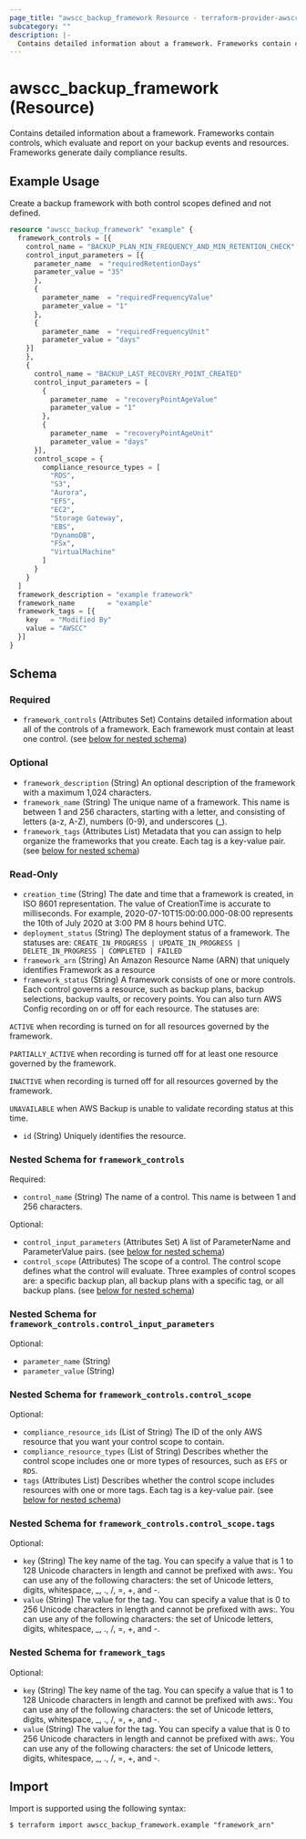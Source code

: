 ```yaml
---
page_title: "awscc_backup_framework Resource - terraform-provider-awscc"
subcategory: ""
description: |-
  Contains detailed information about a framework. Frameworks contain controls, which evaluate and report on your backup events and resources. Frameworks generate daily compliance results.
---
```


# awscc_backup_framework (Resource)

Contains detailed information about a framework. Frameworks contain controls, which evaluate and report on your backup events and resources. Frameworks generate daily compliance results.

## Example Usage

Create a backup framework with both control scopes defined and not defined.

```terraform
resource "awscc_backup_framework" "example" {
  framework_controls = [{
    control_name = "BACKUP_PLAN_MIN_FREQUENCY_AND_MIN_RETENTION_CHECK"
    control_input_parameters = [{
      parameter_name  = "requiredRetentionDays"
      parameter_value = "35"
      },
      {
        parameter_name  = "requiredFrequencyValue"
        parameter_value = "1"
      },
      {
        parameter_name  = "requiredFrequencyUnit"
        parameter_value = "days"
    }]
    },
    {
      control_name = "BACKUP_LAST_RECOVERY_POINT_CREATED"
      control_input_parameters = [
        {
          parameter_name  = "recoveryPointAgeValue"
          parameter_value = "1"
        },
        {
          parameter_name  = "recoveryPointAgeUnit"
          parameter_value = "days"
      }],
      control_scope = {
        compliance_resource_types = [
          "RDS",
          "S3",
          "Aurora",
          "EFS",
          "EC2",
          "Storage Gateway",
          "EBS",
          "DynamoDB",
          "FSx",
          "VirtualMachine"
        ]
      }
    }
  ]
  framework_description = "example framework"
  framework_name        = "example"
  framework_tags = [{
    key   = "Modified By"
    value = "AWSCC"
  }]
}
```

<!-- schema generated by tfplugindocs -->
## Schema

### Required

- `framework_controls` (Attributes Set) Contains detailed information about all of the controls of a framework. Each framework must contain at least one control. (see [below for nested schema](#nestedatt--framework_controls))

### Optional

- `framework_description` (String) An optional description of the framework with a maximum 1,024 characters.
- `framework_name` (String) The unique name of a framework. This name is between 1 and 256 characters, starting with a letter, and consisting of letters (a-z, A-Z), numbers (0-9), and underscores (_).
- `framework_tags` (Attributes List) Metadata that you can assign to help organize the frameworks that you create. Each tag is a key-value pair. (see [below for nested schema](#nestedatt--framework_tags))

### Read-Only

- `creation_time` (String) The date and time that a framework is created, in ISO 8601 representation. The value of CreationTime is accurate to milliseconds. For example, 2020-07-10T15:00:00.000-08:00 represents the 10th of July 2020 at 3:00 PM 8 hours behind UTC.
- `deployment_status` (String) The deployment status of a framework. The statuses are: `CREATE_IN_PROGRESS | UPDATE_IN_PROGRESS | DELETE_IN_PROGRESS | COMPLETED | FAILED`
- `framework_arn` (String) An Amazon Resource Name (ARN) that uniquely identifies Framework as a resource
- `framework_status` (String) A framework consists of one or more controls. Each control governs a resource, such as backup plans, backup selections, backup vaults, or recovery points. You can also turn AWS Config recording on or off for each resource. The statuses are:

`ACTIVE` when recording is turned on for all resources governed by the framework.

`PARTIALLY_ACTIVE` when recording is turned off for at least one resource governed by the framework.

`INACTIVE` when recording is turned off for all resources governed by the framework.

`UNAVAILABLE` when AWS Backup is unable to validate recording status at this time.
- `id` (String) Uniquely identifies the resource.

<a id="nestedatt--framework_controls"></a>
### Nested Schema for `framework_controls`

Required:

- `control_name` (String) The name of a control. This name is between 1 and 256 characters.

Optional:

- `control_input_parameters` (Attributes Set) A list of ParameterName and ParameterValue pairs. (see [below for nested schema](#nestedatt--framework_controls--control_input_parameters))
- `control_scope` (Attributes) The scope of a control. The control scope defines what the control will evaluate. Three examples of control scopes are: a specific backup plan, all backup plans with a specific tag, or all backup plans. (see [below for nested schema](#nestedatt--framework_controls--control_scope))

<a id="nestedatt--framework_controls--control_input_parameters"></a>
### Nested Schema for `framework_controls.control_input_parameters`

Optional:

- `parameter_name` (String)
- `parameter_value` (String)


<a id="nestedatt--framework_controls--control_scope"></a>
### Nested Schema for `framework_controls.control_scope`

Optional:

- `compliance_resource_ids` (List of String) The ID of the only AWS resource that you want your control scope to contain.
- `compliance_resource_types` (List of String) Describes whether the control scope includes one or more types of resources, such as `EFS` or `RDS`.
- `tags` (Attributes List) Describes whether the control scope includes resources with one or more tags. Each tag is a key-value pair. (see [below for nested schema](#nestedatt--framework_controls--control_scope--tags))

<a id="nestedatt--framework_controls--control_scope--tags"></a>
### Nested Schema for `framework_controls.control_scope.tags`

Optional:

- `key` (String) The key name of the tag. You can specify a value that is 1 to 128 Unicode characters in length and cannot be prefixed with aws:. You can use any of the following characters: the set of Unicode letters, digits, whitespace, _, ., /, =, +, and -.
- `value` (String) The value for the tag. You can specify a value that is 0 to 256 Unicode characters in length and cannot be prefixed with aws:. You can use any of the following characters: the set of Unicode letters, digits, whitespace, _, ., /, =, +, and -.




<a id="nestedatt--framework_tags"></a>
### Nested Schema for `framework_tags`

Optional:

- `key` (String) The key name of the tag. You can specify a value that is 1 to 128 Unicode characters in length and cannot be prefixed with aws:. You can use any of the following characters: the set of Unicode letters, digits, whitespace, _, ., /, =, +, and -.
- `value` (String) The value for the tag. You can specify a value that is 0 to 256 Unicode characters in length and cannot be prefixed with aws:. You can use any of the following characters: the set of Unicode letters, digits, whitespace, _, ., /, =, +, and -.

## Import

Import is supported using the following syntax:

```shell
$ terraform import awscc_backup_framework.example "framework_arn"
```